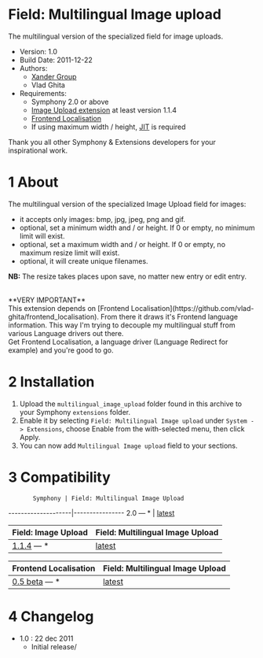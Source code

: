Field: Multilingual Image upload
==============

The multilingual version of the specialized field for image uploads.

* Version: 1.0
* Build Date: 2011-12-22
* Authors:
	- [Xander Group](http://www.xanderadvertising.com)
	- Vlad Ghita
* Requirements:
	- Symphony 2.0 or above
	- [Image Upload extension](https://github.com/vlad-ghita/image_upload) at least version 1.1.4
	- [Frontend Localisation](https://github.com/vlad-ghita/frontend_localisation)
	- If using maximum width / height, [JIT](https://github.com/symphonycms/jit_image_manipulation) is required

Thank you all other Symphony & Extensions developers for your inspirational work.



# 1 About #

The multilingual version of the specialized Image Upload field for images: 

- it accepts only images: bmp, jpg, jpeg, png and gif.
- optional, set a minimum width and / or height. If 0 or empty, no minimum limit will exist.
- optional, set a maximum width and / or height. If 0 or empty, no maximum resize limit will exist.
- optional, it will create unique filenames.

**NB:** The resize takes places upon save, no matter new entry or edit entry.

<br />
**VERY IMPORTANT**<br />
This extension depends on [Frontend Localisation](https://github.com/vlad-ghita/frontend_localisation). From there it draws it's Frontend language information. This way I'm trying to decouple my multilingual stuff from various Language drivers out there.<br />
Get Frontend Localisation, a language driver (Language Redirect for example) and you're good to go.



# 2 Installation #

1. Upload the `multilingual_image_upload` folder found in this archive to your Symphony `extensions` folder.    
2. Enable it by selecting `Field: Multilingual Image upload` under `System -> Extensions`, choose Enable from the with-selected menu, then click Apply.
3. You can now add `Multilingual Image upload` field to your sections.




# 3 Compatibility #

           Symphony | Field: Multilingual Image Upload
--------------------|----------------
        2.0 — *     | [latest](https://github.com/vlad-ghita/multilingual_image_upload)

Field: Image Upload | Field: Multilingual Image Upload
--------------------|----------------
      [1.1.4](https://github.com/vlad-ghita/image_upload) — *     | [latest](https://github.com/vlad-ghita/multilingual_image_upload)
  
Frontend Localisation | Field: Multilingual Image Upload
----------------------|----------------
    [0.5 beta](https://github.com/vlad-ghita/frontend_localisation) — *     | [latest](https://github.com/vlad-ghita/multilingual_image_upload)





# 4 Changelog #

- 1.0 : 22 dec 2011
    * Initial release/